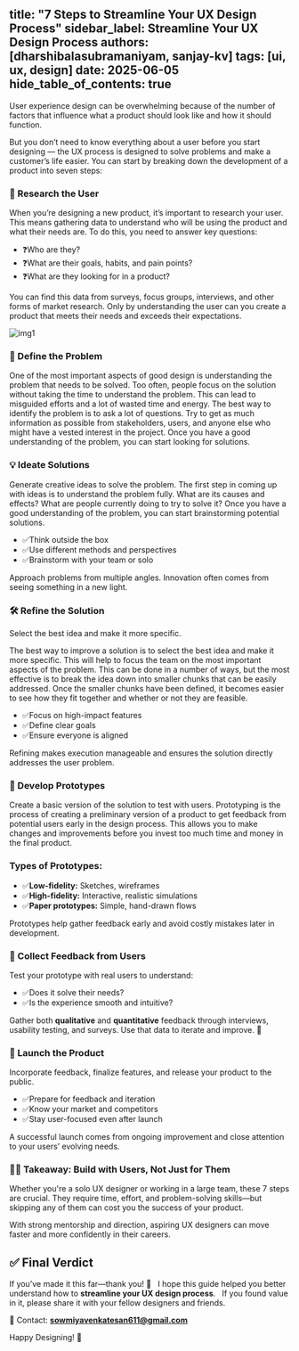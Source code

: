 title: "7 Steps to Streamline Your UX Design Process"
sidebar_label: Streamline Your UX Design Process
authors: [dharshibalasubramaniyam, sanjay-kv]
tags: [ui, ux, design]
date: 2025-06-05
hide_table_of_contents: true
---
User experience design can be overwhelming because of the number of factors that influence what a product should look like and how it should function.

But you don’t need to know everything about a user before you start designing — the UX process is designed to solve problems and make a customer’s life easier. You can start by breaking down the development of a product into seven steps:

### 👤 Research the User  

When you’re designing a new product, it’s important to research your user. This means gathering data to understand who will be using the product and what their needs are. To do this, you need to answer key questions:

- ❓Who are they?
- ❓What are their goals, habits, and pain points?
- ❓What are they looking for in a product?

You can find this data from surveys, focus groups, interviews, and other forms of market research. Only by understanding the user can you create a product that meets their needs and exceeds their expectations.

![img1](./images/05-ux-streamline.png)

### 🧩 Define the Problem  

One of the most important aspects of good design is understanding the problem that needs to be solved. Too often, people focus on the solution without taking the time to understand the problem. This can lead to misguided efforts and a lot of wasted time and energy. The best way to identify the problem is to ask a lot of questions. Try to get as much information as possible from stakeholders, users, and anyone else who might have a vested interest in the project. Once you have a good understanding of the problem, you can start looking for solutions.

### 💡 Ideate Solutions  
Generate creative ideas to solve the problem. The first step in coming up with ideas is to understand the problem fully. What are its causes and effects? What are people currently doing to try to solve it? Once you have a good understanding of the problem, you can start brainstorming potential solutions.

- ✅Think outside the box
- ✅Use different methods and perspectives
- ✅Brainstorm with your team or solo

Approach problems from multiple angles. Innovation often comes from seeing something in a new light.

### 🛠️ Refine the Solution  
Select the best idea and make it more specific.

The best way to improve a solution is to select the best idea and make it more specific. This will help to focus the team on the most important aspects of the problem. This can be done in a number of ways, but the most effective is to break the idea down into smaller chunks that can be easily addressed. Once the smaller chunks have been defined, it becomes easier to see how they fit together and whether or not they are feasible.

- ✅Focus on high-impact features
- ✅Define clear goals
- ✅Ensure everyone is aligned

Refining makes execution manageable and ensures the solution directly addresses the user problem.

### 🧪 Develop Prototypes  
Create a basic version of the solution to test with users. Prototyping is the process of creating a preliminary version of a product to get feedback from potential users early in the design process. This allows you to make changes and improvements before you invest too much time and money in the final product.

### Types of Prototypes:
- ✅**Low-fidelity:** Sketches, wireframes
- ✅**High-fidelity:** Interactive, realistic simulations
- ✅**Paper prototypes:** Simple, hand-drawn flows

Prototypes help gather feedback early and avoid costly mistakes later in development.

### 📣 Collect Feedback from Users  

Test your prototype with real users to understand:

- ✅Does it solve their needs?
- ✅Is the experience smooth and intuitive?

Gather both **qualitative** and **quantitative** feedback through interviews, usability testing, and surveys. Use that data to iterate and improve. 🔁

### 🚀 Launch the Product  

Incorporate feedback, finalize features, and release your product to the public.

- ✅Prepare for feedback and iteration
- ✅Know your market and competitors
- ✅Stay user-focused even after launch

A successful launch comes from ongoing improvement and close attention to your users’ evolving needs.

### 🧘‍♀️ Takeaway: Build with Users, Not Just for Them

Whether you're a solo UX designer or working in a large team, these 7 steps are crucial. They require time, effort, and problem-solving skills—but skipping any of them can cost you the success of your product.

With strong mentorship and direction, aspiring UX designers can move faster and more confidently in their careers.

## ✅ Final Verdict

If you’ve made it this far—thank you! 🙌  
I hope this guide helped you better understand how to **streamline your UX design process**.  
If you found value in it, please share it with your fellow designers and friends.

📩 Contact: **sowmiyavenkatesan611@gmail.com**

Happy Designing! 🎨
<GiscusComments/>
